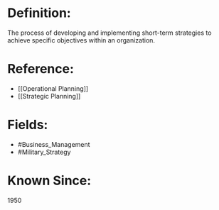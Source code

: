 

# Definition:
The process of developing and implementing short-term strategies to achieve specific objectives within an organization.

# Reference:
- [[Operational Planning]]
- [[Strategic Planning]]

# Fields: 
- #Business_Management
- #Military_Strategy

# Known Since:
1950

